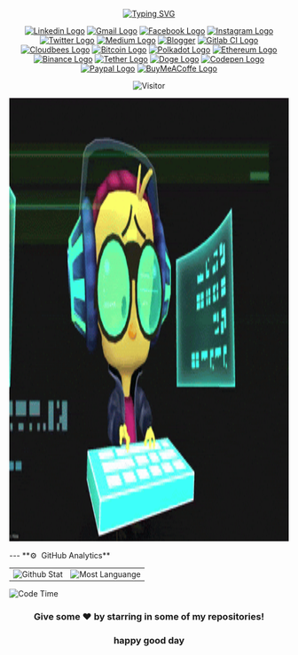 <p align="center">
<a href="https://git.io/typing-svg"><img src="https://readme-typing-svg.demolab.com?font=Fira+Code&size=40&pause=1000&color=F70396&center=true&vCenter=true&random=false&width=525&lines=I'm+I LOVE CRYPTO;I'm+a+ONADIO.ETH" alt="Typing SVG" /></a>
</p>
<p align="center">
<a href="https://www.linkedin.com/in/dannie/" target="_blank"><img src="https://img.shields.io/badge/LinkedIn-0077B5?style=for-the-badge&logo=linkedin&logoColor=white" alt="Linkedin Logo"></a>
<a href="mailto:cryptomoon355@gmail.com" target="_blank"><img src="https://img.shields.io/badge/Gmail-D14836?style=for-the-badge&logo=gmail&logoColor=white" alt="Gmail Logo"></a>
<a href="https://www.facebook.com/dannie/" target="_blank"><img src="https://img.shields.io/badge/Facebook-1877F2?style=for-the-badge&logo=facebook&logoColor=white" alt="Facebook Logo"></a>
<a href="https://www.instagram.com/Dannie_myname/" target="_blank"><img src="https://img.shields.io/badge/Instagram-E6007A?style=for-the-badge&logo=instagram&logoColor=white" alt="Instagram Logo"></a>
<a href="https://twitter.com/mikhamoon12" target="_blank"><img src="https://img.shields.io/badge/Twitter-1DA1F2?style=for-the-badge&logo=twitter&logoColor=white" alt="Twitter Logo"></a>
<a href=![Medium]><img src="https://img.shields.io/badge/Medium-12100E?style=for-the-badge&logo=medium&logoColor=white"alt="Medium Logo"></a>
<a href=![Blogger]><img src="https://img.shields.io/badge/Blogger-FF5722?style=for-the-badge&logo=blogger&logoColor=white" alt=Blogger Logo"></a>  
<a href=![GitLab CI]><img src="https://img.shields.io/badge/gitlab%20CI-%23181717.svg?style=for-the-badge&logo=gitlab&logoColor=white" alt="Gitlab CI Logo"></a>  
<a href=![CloudBees]><img src="https://img.shields.io/badge/CloudBees-1997B5?style=for-the-badge&logo=cloudbees&logoColor=white" alt="Cloudbees Logo"></a>
<a href=![Bitcoin]><img src="https://img.shields.io/badge/Bitcoin-FF5722?style=for-the-badge&logo=bitcoin&logoColor=white" alt="Bitcoin Logo"></a>
<a href=![Polkadot]><img src="https://img.shields.io/badge/polkadot-E6007A?style=for-the-badge&logo=polkadot&logoColor=white" alt="Polkadot Logo"></a>
<a href=![Ethereum]><img src="https://img.shields.io/badge/Ethereum-3C3C3D?style=for-the-badge&logo=Ethereum&logoColor=white" alt="Ethereum Logo"></a>
<a href=![Binance]><img src="https://img.shields.io/badge/Binance-FCD535?style=for-the-badge&logo=binance&logoColor=white" alt="Binance Logo"></a>
<a href=![Tether]><img src="https://img.shields.io/badge/tether-168363?style=for-the-badge&logo=tether&logoColor=white" alt="Tether Logo"></a>
<a href=![Dogecoin]><img src="https://img.shields.io/badge/dogecoin-B59A30?style=for-the-badge&logo=dogecoin&logoColor=white" alt="Doge Logo"></a>
<a href=![CodePen]><img src="https://img.shields.io/badge/Codepen-000000?style=for-the-badge&logo=codepen&logoColor=white" alt="Codepen Logo"></a>
<a href=![PayPal]><img src="https://img.shields.io/badge/PayPal-00457C?style=for-the-badge&logo=paypal&logoColor=white" alt="Paypal Logo"></a>
<a href=![BuyMeACoffee]><img src="https://img.shields.io/badge/Buy%20Me%20a%20Coffee-ffdd00?style=for-the-badge&logo=buy-me-a-coffee&logoColor=black" alt="BuyMeACoffe Logo"></a>
</p>
<p align="center"><img src="https://komarev.com/ghpvc/?username=cryptomoon89&label=Profile%20Visits&color=blue&style=plastic%22%20alt=%cryptomoon89" alt="Visitor"></p>

<p align="center">
  <img src="https://raw.githubusercontent.com/cryptomoon89/cryptomoon89/main/IMG/coding_logo_gif.gif"
       width="800"
       height="800"
       alt="Coding Logo"/>
<p/>
---  
**⚙️ &nbsp;GitHub Analytics**
<table style="width: 100%">
<tr>
<td><img src="https://github-readme-stats.vercel.app/api?username=cryptomoon89&show_icons=true&theme=dark&locale=en&hide_border=true" alt="Github Stat"></td>
<td><img src="https://github-readme-stats.vercel.app/api/top-langs/?username=cryptomoon89&theme=dark&hide_border=true&layout=compact" alt="Most Languange"></td>
</tr>
</table>

![Code Time](http://img.shields.io/badge/Code%20Time-0%20secs-green)

<div align="center">

### Give some ❤️ by starring in some of my repositories! 
### happy good day

</div>
